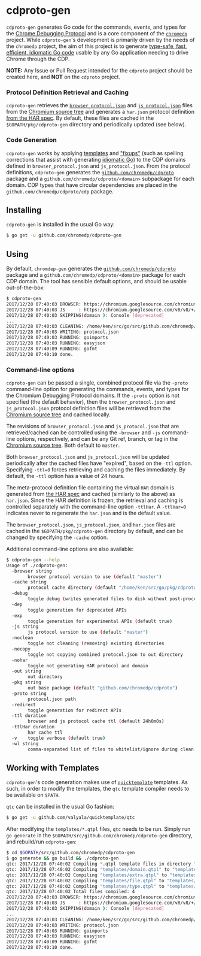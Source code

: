 # cdproto-gen

`cdproto-gen` generates Go code for the commands, events, and types for the
[Chrome Debugging Protocol][1] and is a core component of the [`chromedp`][2]
project. While `cdproto-gen`'s development is primarily driven by the needs of
the `chromedp` project, the aim of this project is to generate [type-safe,
fast, efficient, idiomatic Go code][3] usable by any Go application needing to
drive Chrome through the CDP.

**NOTE:** Any Issue or Pull Request intended for the `cdproto` project should
be created here, and **NOT** on the `cdproto` project.

### Protocol Definition Retrieval and Caching

`cdproto-gen` retrieves the [`browser_protocol.json`][4] and [`js_protocol.json`][5]
files from the [Chromium source tree][6] and generates a `har.json` protocol
definition [from the HAR spec][7]. By default, these files are cached in the
`$GOPATH/pkg/cdproto-gen` directory and periodically updated (see below).

### Code Generation

`cdproto-gen` works by applying [templates][8] and ["fixups"][9] (such as
spelling corrections that assist with generating [idiomatic Go][10]) to the CDP
domains defined in `browser_protocol.json` and `js_protocol.json`. From the
protocol definitions, `cdproto-gen` generates the [`github.com/chromedp/cdproto`][11]
package and a `github.com/chromedp/cdproto/<domain>` subpackage for each
domain. CDP types that have circular dependencies are placed in the
`github.com/chromedp/cdproto/cdp` package.

## Installing

`cdproto-gen` is installed in the usual Go way:

```sh
$ go get -u github.com/chromedp/cdproto-gen
```

## Using

By default, `chromdep-gen` generates the [`github.com/chromedp/cdproto`][11]
package and a `github.com/chromedp/cdproto/<domain>` package for each CDP
domain. The tool has sensible default options, and should be usable
out-of-the-box:

```sh
$ cdproto-gen
2017/12/28 07:40:03 BROWSER: https://chromium.googlesource.com/chromium/src/+/master/third_party/WebKit/Source/core/inspector/browser_protocol.json?format=TEXT
2017/12/28 07:40:03 JS     : https://chromium.googlesource.com/v8/v8/+/master/src/inspector/js_protocol.json?format=TEXT
2017/12/28 07:40:03 SKIPPING(domain ): Console [deprecated]
...
2017/12/28 07:40:03 CLEANING: /home/ken/src/go/src/github.com/chromedp/cdproto
2017/12/28 07:40:03 WRITING: protocol.json
2017/12/28 07:40:03 RUNNING: goimports
2017/12/28 07:40:03 RUNNING: easyjson
2017/12/28 07:40:09 RUNNING: gofmt
2017/12/28 07:40:10 done.
```

### Command-line options

`cdproto-gen` can be passed a single, combined protocol file via the `-proto`
command-line option for generating the commands, events, and types for the
Chromium Debugging Protocol domains. If the `-proto` option is not specified
(the default behavior), then the `browser_protocol.json` and `js_protocol.json`
protocol definition files will be retrieved from the [Chromium source tree][6]
and cached locally.

The revisions of `browser_protocol.json` and `js_protocol.json` that are
retrieved/cached can be controlled using the `-browser` and `-js` command-line
options, respectively, and can be any Git ref, branch, or tag in the [Chromium
source tree][6]. Both default to `master`.

Both `browser_protocol.json` and `js_protocol.json` will be updated
periodically after the cached files have "expired", based on the `-ttl` option.
Specifying `-ttl=0` forces retrieving and caching the files immediately. By
default, the `-ttl` option has a value of 24 hours.

The meta-protocol definition file containing the virtual `HAR` domain is
generated from [the HAR spec][7] and cached (similarly to the above) as
`har.json`. Since the HAR definition is frozen, the retrieval and caching is
controlled separately with the command-line option `-ttlHar`. A `-ttlHar=0`
indicates never to regenerate the `har.json` and is the default value.

The `browser_protocol.json`, `js_protocol.json`, and `har.json` files are
cached in the `$GOPATH/pkg/cdproto-gen` directory by default, and can be
changed by specifying the `-cache` option.

Additional command-line options are also available:

```sh
$ cdproto-gen --help
Usage of ./cdproto-gen:
  -browser string
    	browser protocol version to use (default "master")
  -cache string
    	protocol cache directory (default "/home/ken/src/go/pkg/cdproto-gen")
  -debug
    	toggle debug (writes generated files to disk without post-processing)
  -dep
    	toggle generation for deprecated APIs
  -exp
    	toggle generation for experimental APIs (default true)
  -js string
    	js protocol version to use (default "master")
  -noclean
    	toggle not cleaning (removing) existing directories
  -nocopy
    	toggle not copying combined protocol.json to out directory
  -nohar
    	toggle not generating HAR protocol and domain
  -out string
    	out directory
  -pkg string
    	out base package (default "github.com/chromedp/cdproto")
  -proto string
    	protocol.json path
  -redirect
    	toggle generation for redirect APIs
  -ttl duration
    	browser and js protocol cache ttl (default 24h0m0s)
  -ttlHar duration
    	har cache ttl
  -v	toggle verbose (default true)
  -wl string
    	comma-separated list of files to whitelist/ignore during clean (default "LICENSE,README.md,protocol.json,easyjson.go")
```

## Working with Templates

`cdproto-gen`'s code generation makes use of  [`quicktemplate`][12] templates.
As such, in order to modify the templates, the `qtc` template compiler needs to
be available on `$PATH`.

`qtc` can be installed in the usual Go fashion:

```sh
$ go get -u github.com/valyala/quicktemplate/qtc
```

After modifying the `templates/*.qtpl` files, `qtc` needs to be run. Simply run
`go generate` in the `$GOPATH/src/github.com/chromedp/cdproto-gen` directory,
and rebuild/run `cdproto-gen`:

```sh
$ cd $GOPATH/src/github.com/chromedp/cdproto-gen
$ go generate && go build && ./cdproto-gen
qtc: 2017/12/28 07:40:02 Compiling *.qtpl template files in directory "templates"
qtc: 2017/12/28 07:40:02 Compiling "templates/domain.qtpl" to "templates/domain.qtpl.go"...
qtc: 2017/12/28 07:40:02 Compiling "templates/extra.qtpl" to "templates/extra.qtpl.go"...
qtc: 2017/12/28 07:40:02 Compiling "templates/file.qtpl" to "templates/file.qtpl.go"...
qtc: 2017/12/28 07:40:02 Compiling "templates/type.qtpl" to "templates/type.qtpl.go"...
qtc: 2017/12/28 07:40:02 Total files compiled: 4
2017/12/28 07:40:03 BROWSER: https://chromium.googlesource.com/chromium/src/+/master/third_party/WebKit/Source/core/inspector/browser_protocol.json?format=TEXT
2017/12/28 07:40:03 JS     : https://chromium.googlesource.com/v8/v8/+/master/src/inspector/js_protocol.json?format=TEXT
2017/12/28 07:40:03 SKIPPING(domain ): Console [deprecated]
...
2017/12/28 07:40:03 CLEANING: /home/ken/src/go/src/github.com/chromedp/cdproto
2017/12/28 07:40:03 WRITING: protocol.json
2017/12/28 07:40:03 RUNNING: goimports
2017/12/28 07:40:03 RUNNING: easyjson
2017/12/28 07:40:09 RUNNING: gofmt
2017/12/28 07:40:10 done.
```

[1]: https://chromedevtools.github.io/devtools-protocol/
[2]: https://github.com/chromedp
[3]: https://github.com/chromedp/cdproto
[4]: https://chromium.googlesource.com/chromium/src/+/master/third_party/WebKit/Source/core/inspector/browser_protocol.json
[5]: https://chromium.googlesource.com/v8/v8/+/master/src/inspector/js_protocol.json
[6]: https://chromium.googlesource.com/chromium/src.git
[7]: http://www.softwareishard.com/blog/har-12-spec/
[8]: /templates
[9]: /fixup
[10]: https://golang.org/doc/effective_go.html
[11]: https://godoc.org/github.com/chromedp/cdproto
[12]: https://github.com/valyala/quicktemplate
